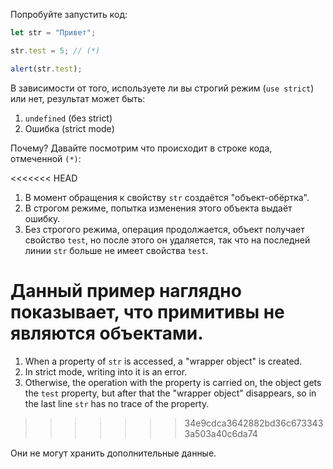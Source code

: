 
Попробуйте запустить код:

```js run
let str = "Привет";

str.test = 5; // (*)

alert(str.test);
```

В зависимости от того, используете ли вы cтрогий режим (`use strict`) или нет, результат может быть:
1. `undefined` (без strict)
2. Ошибка (strict mode)

Почему? Давайте посмотрим что происходит в строке кода, отмеченной `(*)`:

<<<<<<< HEAD
1. В момент обращения к свойству `str` создаётся "объект-обёртка".
2. В cтрогом режиме, попытка изменения этого объекта выдаёт ошибку.
3. Без строгого режима, операция продолжается, объект получает свойство `test`, но после этого он удаляется, так что на последней линии `str` больше не имеет свойства `test`.

**Данный пример наглядно показывает, что примитивы не являются объектами.**
=======
1. When a property of `str` is accessed, a "wrapper object" is created.
2. In strict mode, writing into it is an error.
3. Otherwise, the operation with the property is carried on, the object gets the `test` property, but after that the "wrapper object" disappears, so in the last line `str` has no trace of the property.
>>>>>>> 34e9cdca3642882bd36c6733433a503a40c6da74

Они не могут хранить дополнительные данные.
